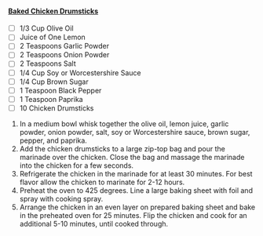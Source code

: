 #### [Baked Chicken Drumsticks](https://thesaltymarshmallow.com/easy-baked-chicken-drumsticks-recipe/)

- [ ] 1/3 Cup Olive Oil
- [ ] Juice of One Lemon
- [ ] 2 Teaspoons Garlic Powder
- [ ] 2 Teaspoons Onion Powder
- [ ] 2 Teaspoons Salt
- [ ] 1/4 Cup Soy or Worcestershire Sauce
- [ ] 1/4 Cup Brown Sugar
- [ ] 1 Teaspoon Black Pepper
- [ ] 1 Teaspoon Paprika
- [ ] 10 Chicken Drumsticks

1. In a medium bowl whisk together the olive oil, lemon juice, garlic powder, onion powder, salt, soy or Worcestershire sauce, brown sugar, pepper, and paprika.
1. Add the chicken drumsticks to a large zip-top bag and pour the marinade over the chicken.  Close the bag and massage the marinade into the chicken for a few seconds.
1. Refrigerate the chicken in the marinade for at least 30 minutes.  For best flavor allow the chicken to marinate for 2-12 hours.
1. Preheat the oven to 425 degrees.  Line a large baking sheet with foil and spray with cooking spray.
1. Arrange the chicken in an even layer on prepared baking sheet and bake in the preheated oven for 25 minutes.  Flip the chicken and cook for an additional 5-10 minutes, until cooked through.
